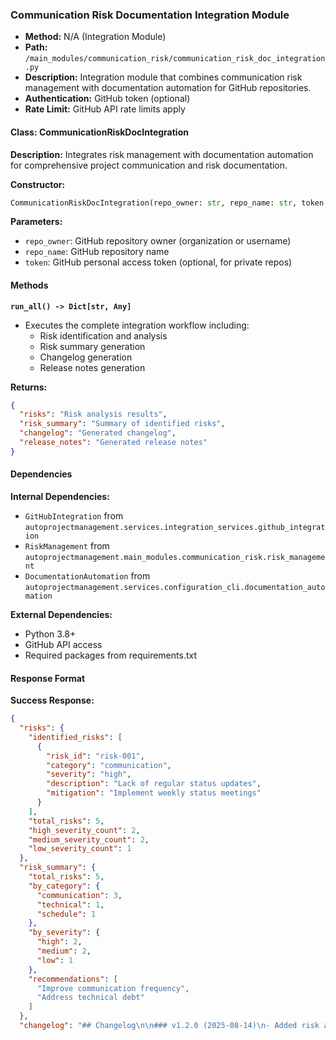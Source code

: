 ### Communication Risk Documentation Integration Module

- **Method:** N/A (Integration Module)
- **Path:** `/main_modules/communication_risk/communication_risk_doc_integration.py`
- **Description:** Integration module that combines communication risk management with documentation automation for GitHub repositories.
- **Authentication:** GitHub token (optional)
- **Rate Limit:** GitHub API rate limits apply

#### Class: CommunicationRiskDocIntegration

**Description:** Integrates risk management with documentation automation for comprehensive project communication and risk documentation.

**Constructor:**
```python
CommunicationRiskDocIntegration(repo_owner: str, repo_name: str, token: str = None)
```

**Parameters:**
- `repo_owner`: GitHub repository owner (organization or username)
- `repo_name`: GitHub repository name
- `token`: GitHub personal access token (optional, for private repos)

#### Methods

**`run_all() -> Dict[str, Any]`**
- Executes the complete integration workflow including:
  - Risk identification and analysis
  - Risk summary generation
  - Changelog generation
  - Release notes generation

**Returns:**
```json
{
  "risks": "Risk analysis results",
  "risk_summary": "Summary of identified risks",
  "changelog": "Generated changelog",
  "release_notes": "Generated release notes"
}
```

#### Dependencies

**Internal Dependencies:**
- `GitHubIntegration` from `autoprojectmanagement.services.integration_services.github_integration`
- `RiskManagement` from `autoprojectmanagement.main_modules.communication_risk.risk_management`
- `DocumentationAutomation` from `autoprojectmanagement.services.configuration_cli.documentation_automation`

**External Dependencies:**
- Python 3.8+
- GitHub API access
- Required packages from requirements.txt

#### Response Format

**Success Response:**
```json
{
  "risks": {
    "identified_risks": [
      {
        "risk_id": "risk-001",
        "category": "communication",
        "severity": "high",
        "description": "Lack of regular status updates",
        "mitigation": "Implement weekly status meetings"
      }
    ],
    "total_risks": 5,
    "high_severity_count": 2,
    "medium_severity_count": 2,
    "low_severity_count": 1
  },
  "risk_summary": {
    "total_risks": 5,
    "by_category": {
      "communication": 3,
      "technical": 1,
      "schedule": 1
    },
    "by_severity": {
      "high": 2,
      "medium": 2,
      "low": 1
    },
    "recommendations": [
      "Improve communication frequency",
      "Address technical debt"
    ]
  },
  "changelog": "## Changelog\n\n### v1.2.0 (2025-08-14)\n- Added risk analysis integration\n- Improved documentation automation\n- Fixed communication issues",
